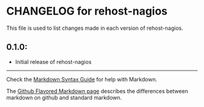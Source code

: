 # CHANGELOG for rehost-nagios

This file is used to list changes made in each version of rehost-nagios.

## 0.1.0:

* Initial release of rehost-nagios

- - -
Check the [Markdown Syntax Guide](http://daringfireball.net/projects/markdown/syntax) for help with Markdown.

The [Github Flavored Markdown page](http://github.github.com/github-flavored-markdown/) describes the differences between markdown on github and standard markdown.

